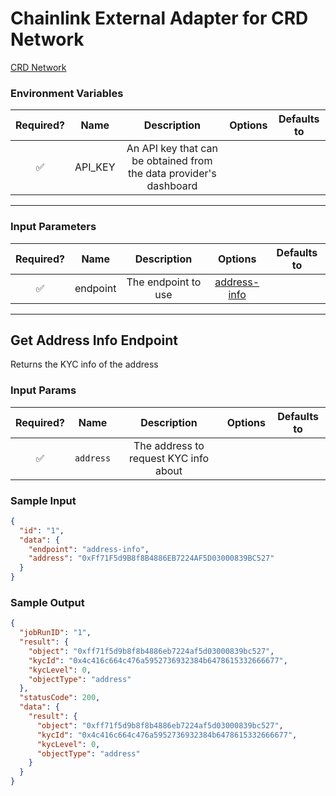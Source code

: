 # Chainlink External Adapter for CRD Network

[CRD Network](https://www.crdtoken.org/)

### Environment Variables

| Required? |  Name   |                            Description                             | Options | Defaults to |
| :-------: | :-----: | :----------------------------------------------------------------: | :-----: | :---------: |
|    ✅     | API_KEY | An API key that can be obtained from the data provider's dashboard |         |             |

---

### Input Parameters

| Required? |   Name   |     Description     |                  Options                   | Defaults to |
| :-------: | :------: | :-----------------: | :----------------------------------------: | :---------: |
|    ✅     | endpoint | The endpoint to use | [address-info](#get-address-info-endpoint) |             |

---

## Get Address Info Endpoint

Returns the KYC info of the address

### Input Params

| Required? |   Name    |              Description              | Options | Defaults to |
| :-------: | :-------: | :-----------------------------------: | :-----: | :---------: |
|    ✅     | `address` | The address to request KYC info about |         |             |

### Sample Input

```json
{
  "id": "1",
  "data": {
    "endpoint": "address-info",
    "address": "0xFf71F5d9B8f8B4886EB7224AF5D03000839BC527"
  }
}
```

### Sample Output

```json
{
  "jobRunID": "1",
  "result": {
    "object": "0xff71f5d9b8f8b4886eb7224af5d03000839bc527",
    "kycId": "0x4c416c664c476a5952736932384b6478615332666677",
    "kycLevel": 0,
    "objectType": "address"
  },
  "statusCode": 200,
  "data": {
    "result": {
      "object": "0xff71f5d9b8f8b4886eb7224af5d03000839bc527",
      "kycId": "0x4c416c664c476a5952736932384b6478615332666677",
      "kycLevel": 0,
      "objectType": "address"
    }
  }
}
```
